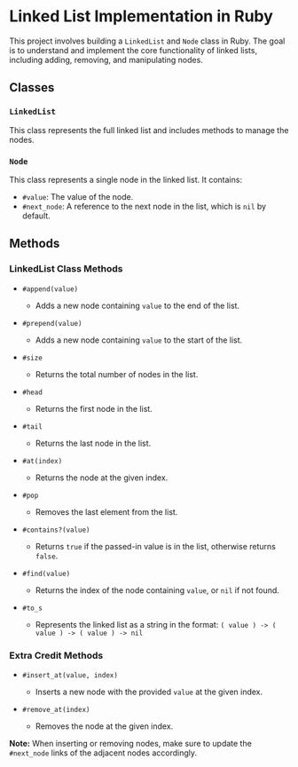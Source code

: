 # Linked List Implementation in Ruby

This project involves building a `LinkedList` and `Node` class in Ruby. The goal is to understand and implement the core functionality of linked lists, including adding, removing, and manipulating nodes.

## Classes

### `LinkedList`
This class represents the full linked list and includes methods to manage the nodes.

### `Node`
This class represents a single node in the linked list. It contains:
- `#value`: The value of the node.
- `#next_node`: A reference to the next node in the list, which is `nil` by default.

## Methods

### LinkedList Class Methods

- `#append(value)`
  - Adds a new node containing `value` to the end of the list.

- `#prepend(value)`
  - Adds a new node containing `value` to the start of the list.

- `#size`
  - Returns the total number of nodes in the list.

- `#head`
  - Returns the first node in the list.

- `#tail`
  - Returns the last node in the list.

- `#at(index)`
  - Returns the node at the given index.

- `#pop`
  - Removes the last element from the list.

- `#contains?(value)`
  - Returns `true` if the passed-in value is in the list, otherwise returns `false`.

- `#find(value)`
  - Returns the index of the node containing `value`, or `nil` if not found.

- `#to_s`
  - Represents the linked list as a string in the format:
    `( value ) -> ( value ) -> ( value ) -> nil`

### Extra Credit Methods

- `#insert_at(value, index)`
  - Inserts a new node with the provided `value` at the given index.

- `#remove_at(index)`
  - Removes the node at the given index.

**Note:** When inserting or removing nodes, make sure to update the `#next_node` links of the adjacent nodes accordingly.

